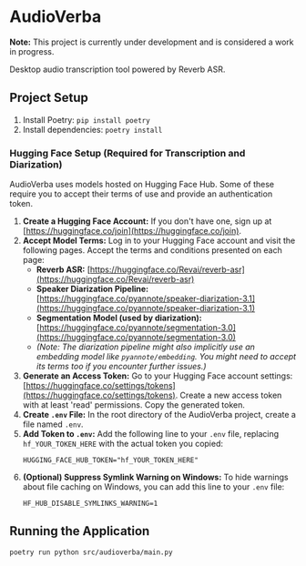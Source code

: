 # AudioVerba

**Note:** This project is currently under development and is considered a work in progress.

Desktop audio transcription tool powered by Reverb ASR.

## Project Setup

1. Install Poetry: `pip install poetry`
2. Install dependencies: `poetry install`

### Hugging Face Setup (Required for Transcription and Diarization)

AudioVerba uses models hosted on Hugging Face Hub. Some of these require you to accept their terms of use and provide an authentication token.

1.  **Create a Hugging Face Account:** If you don't have one, sign up at [https://huggingface.co/join](https://huggingface.co/join).
2.  **Accept Model Terms:** Log in to your Hugging Face account and visit the following pages. Accept the terms and conditions presented on each page:
    *   **Reverb ASR:** [https://huggingface.co/Revai/reverb-asr](https://huggingface.co/Revai/reverb-asr)
    *   **Speaker Diarization Pipeline:** [https://huggingface.co/pyannote/speaker-diarization-3.1](https://huggingface.co/pyannote/speaker-diarization-3.1)
    *   **Segmentation Model (used by diarization):** [https://huggingface.co/pyannote/segmentation-3.0](https://huggingface.co/pyannote/segmentation-3.0)
    *   *(Note: The diarization pipeline might also implicitly use an embedding model like `pyannote/embedding`. You might need to accept its terms too if you encounter further issues.)*
3.  **Generate an Access Token:** Go to your Hugging Face account settings: [https://huggingface.co/settings/tokens](https://huggingface.co/settings/tokens). Create a new access token with at least 'read' permissions. Copy the generated token.
4.  **Create `.env` File:** In the root directory of the AudioVerba project, create a file named `.env`.
5.  **Add Token to `.env`:** Add the following line to your `.env` file, replacing `hf_YOUR_TOKEN_HERE` with the actual token you copied:
    ```
    HUGGING_FACE_HUB_TOKEN="hf_YOUR_TOKEN_HERE"
    ```
6.  **(Optional) Suppress Symlink Warning on Windows:** To hide warnings about file caching on Windows, you can add this line to your `.env` file:
    ```
    HF_HUB_DISABLE_SYMLINKS_WARNING=1
    ```

## Running the Application

`poetry run python src/audioverba/main.py`

